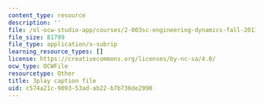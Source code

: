 ```yaml
---
content_type: resource
description: ''
file: /ol-ocw-studio-app/courses/2-003sc-engineering-dynamics-fall-2011/c574a21c909353adab22b7b736de2990_9CPA6WG6mRo.srt
file_size: 81799
file_type: application/x-subrip
learning_resource_types: []
license: https://creativecommons.org/licenses/by-nc-sa/4.0/
ocw_type: OCWFile
resourcetype: Other
title: 3play caption file
uid: c574a21c-9093-53ad-ab22-b7b736de2990
---
```

